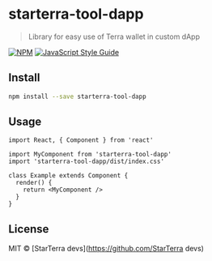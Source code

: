 # starterra-tool-dapp

> Library for easy use of Terra wallet in custom dApp

[![NPM](https://img.shields.io/npm/v/starterra-tool-dapp.svg)](https://www.npmjs.com/package/starterra-tool-dapp) [![JavaScript Style Guide](https://img.shields.io/badge/code_style-standard-brightgreen.svg)](https://standardjs.com)

## Install

```bash
npm install --save starterra-tool-dapp
```

## Usage

```tsx
import React, { Component } from 'react'

import MyComponent from 'starterra-tool-dapp'
import 'starterra-tool-dapp/dist/index.css'

class Example extends Component {
  render() {
    return <MyComponent />
  }
}
```

## License

MIT © [StarTerra devs](https://github.com/StarTerra devs)
